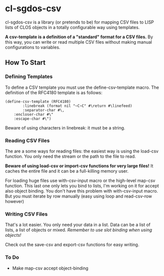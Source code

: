 cl-sgdos-csv
============

cl-sgdos-csv is a library (or pretends to be) for mapping CSV files to LISP
lists of CLOS objects in a totally configurable way using templates.

**A csv-template is a definition of a "standard" format for a CSV files.** By
this way, you can write or read multiple CSV files without making manual
configurations to variables.

How To Start
------------

### Defining Templates

To define a CSV template you must use the define-csv-template macro. The
definition of the RFC4180 template is as follows:

	(define-csv-template (RFC4180)
    		:linebreak (format nil "~C~C" #\return #\linefeed)
    		:separator-char #\,
		:encloser-char #\"
		:escape-char #\")

Beware of using characters in linebreak: it must be a string.

### Reading CSV Files

The are a some ways for reading files: the easiest way is using the
load-csv function. You only need the stream or the path to the file
to read.

**Beware of using load-csv or import-csv functions for very large files!** It
caches the entire file and it can be a full-killing memory user.

For loading huge files use with-csv-input macro or the high-level map-csv
function. This last one only lets you bind to lists, I'm working on
it for accept also object binding. You don't have this problem with
with-csv-input macro. But you must iterate by row manually (easy using loop and read-csv-row however)

### Writing CSV Files

That's a lot easier. You only need your data in a list. Data can be a list of lists, a list of objects
or mixed. *Remember to use slot binding when using objects!*

Check out the save-csv and export-csv functions for easy writing.

### To Do

* Make map-csv accept object-binding

